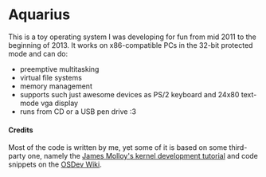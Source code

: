 Aquarius
===========

This is a toy operating system I was developing for fun from mid 2011 to the beginning of 2013.
It works on x86-compatible PCs in the 32-bit protected mode and can do:
* preemptive multitasking
* virtual file systems
* memory management
* supports such just awesome devices as PS/2 keyboard and 24x80 text-mode vga display
* runs from CD or a USB pen drive :3

#### Credits

Most of the code is written by me, yet some of it is based on some third-party one,
namely the [James Molloy's kernel development tutorial](http://jamesmolloy.co.uk/tutorial_html/index.html)
and code snippets on the [OSDev Wiki](http://wiki.osdev.org).

